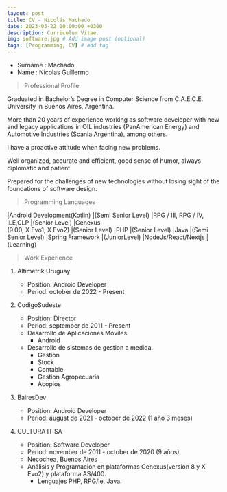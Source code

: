 ```yaml
---
layout: post
title: CV - Nicolás Machado
date: 2023-05-22 00:00:00 +0300
description: Curriculum Vitae.
img: software.jpg # Add image post (optional)
tags: [Programming, CV] # add tag
---
```


* Surname : Machado
* Name  : Nicolas Guillermo


> Professional Profile

Graduated in Bachelor’s Degree in Computer Science from C.A.E.C.E. University in Buenos Aires, Argentina. 

More than 20 years of experience working as software developer with new and legacy applications in OIL industries (PanAmerican Energy) and Automotive Industries (Scania Argentina), among others.

I have a proactive attitude when facing new problems.

Well organized, accurate and efficient, good sense of humor, always diplomatic and patient.

Prepared for the challenges of new technologies without losing sight of the foundations of software design.



> Programming Languages

|Android Development(Kotlin)                     |(Semi Senior Level) 
|RPG / III, RPG / IV, ILE,CLP                    |(Senior Level)
|Genexus  <br>     (9.00, X Evo1, X Evo2)        |(Senior Level)
|PHP                                             |(Senior Level)
|Java                                            |(Semi Senior Level)
|Spring Framework                                |(JuniorLevel)
|NodeJs/React/Nextjs                             |(Learning)

> Work Experience

1. Altimetrik Uruguay
   - Position: Android Developer
   - Period: october de 2022 - Present

2. CodigoSudeste
   - Position: Director
   - Period: september de 2011 - Present
   - Desarrollo de Aplicaciones Móviles
     - Android
   - Desarrollo de sistemas de gestion a medida.
     - Gestion
     - Stock
     - Contable
     - Gestion Agropecuaria
     - Acopios

3. BairesDev
   - Position: Android Developer
   - Period: august de 2021 - october de 2022 (1 año 3 meses)

4. CULTURA IT SA
   - Position: Software Developer
   - Period: november de 2011 - october de 2020 (9 años)
   - Necochea, Buenos Aires
   - Análisis y Programación en plataformas Genexus(versión 8 y X Evo2) y plataforma AS/400.
     - Lenguajes PHP, RPG/le, Java.
